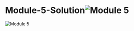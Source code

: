 # Module-5-Solution![Module 5](https://user-images.githubusercontent.com/116904523/220353403-82f1e013-cc49-4dc9-9156-6a2d76e549ef.PNG)
![Module 5](https://user-images.githubusercontent.com/116904523/220353414-d05e4786-4212-417b-91b7-0599f92951ad.PNG)
